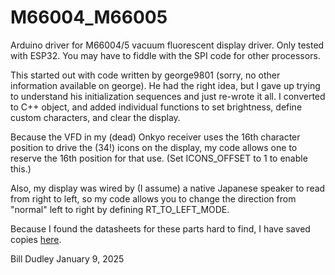 # M66004_M66005
Arduino driver for M66004/5 vacuum fluorescent display driver. 
Only tested with ESP32.  You may have to fiddle with the SPI code
for other processors.

This started out with code written by george9801 (sorry, no other information
available on george).  He had the right idea, but I gave up trying to
understand his initialization sequences and just re-wrote it all.  I
converted to C++ object, and added individual functions to set brightness,
define custom characters, and clear the display.

Because the VFD in my (dead) Onkyo receiver uses the 16th character
position to drive the (34!) icons on the display, my code allows
one to reserve the 16th position for that use.  (Set ICONS_OFFSET
to 1 to enable this.)

Also, my display was wired by (I assume) a native Japanese speaker to read
from right to left, so my code allows you to change the direction from "normal"
left to right by defining RT_TO_LEFT_MODE.

Because I found the datasheets for these parts hard to find, I have saved copies 
<A HREF="https://www.dudley.nu/data-sheets/">here</A>.

Bill Dudley
January 9, 2025
